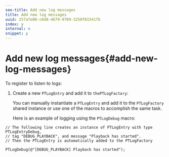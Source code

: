 ```yaml
---
seo-title: Add new log messages
title: Add new log messages
uuid: 257afe08-c0d8-4679-9709-3250f81541fb
index: y
internal: n
snippet: y
---
```


# Add new log messages{#add-new-log-messages}

 To register to listen to logs: 
1. Create a new `PTLogEntry` and add it to `thePTLogFactory`:

   You can manually instantiate a `PTLogEntry` and add it to the `PTLogFactory` shared instance or use one of the macros to accomplish the same task.

   Here is an example of logging using the `PTLogDebug` macro:

<a id="example_F014436E1686468F941F4EBD1A21B18E"></a>

```
// The following line creates an instance of PTLogEntry with type PTLogEntryDebug, 
// tag "DEBUG_PLAYBACK", and message "Playback has started". 
// Then the PTLogEntry is automatically added to the PTLogFactory  
 
PTLogDebug(@"[DEBUG_PLAYBACK] Playback has started");
```

